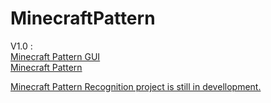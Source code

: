 MinecraftPattern
===================

V1.0 :<br/>
<a href="http://www.aht.li/2281507/MCPatternGUI.zip">Minecraft Pattern GUI</a> <br/>
<a href="http://www.aht.li/2281632/MinecraftPatternSrc10.rar">Minecraft Pattern <br/>

Minecraft Pattern Recognition project is still in devellopment.
